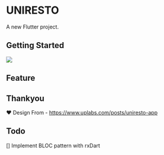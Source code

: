 # UNIRESTO

A new Flutter project.

## Getting Started

![](https://media.giphy.com/media/JPbRqeIBbo3p3MSDoE/giphy.gif)

## Feature

## Thankyou

♥️ Design From - https://www.uplabs.com/posts/uniresto-app

## Todo
[] Implement BLOC pattern with rxDart
